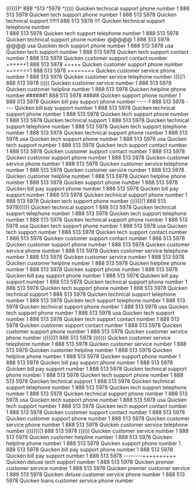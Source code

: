 ((((((1^ 888 ^513 ^5978 ^))))) Quicken technical support phone number 
         1 888 513 5978 Quicken tech support phone number 1 888 513 5978 
                   Quicken technical support !!!!!1 888 513 5978 !!!! 
                           Quicken technical support telephone number  
                                   1 888 513 5978 Quicken tech support telephone number 
                                         1 888 513 5978 Quicken technical support phone number 
                                               @@@@@ 1 888 513 5978 @@@@ usa Quicken tech support phone number 
                                                     1 888 513 5978 usa Quicken tech support  number 1 888 513 5978 
                                                           Quicken tech support contact number 1 888 513 5978 
                                                                    Quicken customer support contact number ++++++1 888 513 5978 +++++                                                                   Quicken customer support phone number =======1 888 513 5978 ======== 
                                                              Quicken customer service phone number 1 888 513 5978 
                                                       Quicken customer service telephone number (((((1 888 513 5978 )))))
                                               Quicken customer service number 1 888 513 5978 
                                       Quicken customer helpline number 1 888 513 5978 
                               Quicken helpline phone number ######1 888 513 5978 ##### 
                       Quicken support phone number 1 888 513 5978 
               Quicken bill pay support phone number -----1 888 513 5978 ---- 
       Quicken bill pay support number 1 888 513 5978 
Quicken technical support phone number 1 888 513 5978 
Quicken tech support phone number 1 888 513 5978 
        Quicken technical support 1 888 513 5978 
                Quicken technical support telephone number 1 888 513 5978 
                        Quicken tech support telephone number 1 888 513 5978
                                Quicken technical support phone number 1 888 513 5978 usa 
                                        Quicken tech support phone number 1 888 513 5978 usa 
                                                Quicken tech support  number 1 888 513 5978 
                                                        Quicken tech support contact number 1 888 513 5978 
                                                                Quicken customer support contact number 1 888 513 5978 
                                                                        Quicken customer support phone number 1 888 513 5978 
                                                                Quicken customer service phone number 1 888 513 5978 
                                                        Quicken customer service telephone number 1 888 513 5978 
                                                Quicken customer service number 1 888 513 5978 
                                        Quicken customer helpline number 1 888 513 5978 
                                Quicken helpline phone number 1 888 513 5978 
                        Quicken support phone number 1 888 513 5978 
                Quicken bill pay support phone number 1 888 513 5978 
        Quicken bill pay support number 1 888 513 5978 
Quicken technical support phone number 1 888 513 5978 
        Quicken tech support phone number (((((((1 888 513 5978)))))) 
                Quicken technical support 1 888 513 5978 
                        Quicken technical support telephone number 1 888 513 5978 
                                Quicken tech support telephone number 1 888 513 5978 
                                        Quicken technical support phone number 1 888 513 5978 usa 
                                                Quicken tech support phone number 1 888 513 5978 usa 
                                                        Quicken tech support  number 1 888 513 5978 
                                                                Quicken tech support contact number 1 888 513 5978 
                                                                        Quicken customer support contact number 1 888 513 5978 
                                                                                Quicken customer support phone number 1 888 513 5978                                                                         Quicken customer service phone number 1 888 513 5978 
                                                                Quicken customer service telephone number 1 888 513 5978 
                                                        Quicken customer service number 1 888 513 5978 
                                                Quicken customer helpline number 1 888 513 5978 
                                        Quicken helpline phone number 1 888 513 5978 
                                Quicken support phone number 1 888 513 5978 
                        Quicken bill pay support phone number 1 888 513 5978 
                Quicken bill pay support number 1 888 513 5978 
        Quicken technical support phone number 1 888 513 5978 
Quicken tech support phone number 1 888 513 5978 
        Quicken technical support 1 888 513 5978 
                Quicken technical support telephone number 1 888 513 5978 
                        Quicken tech support telephone number 1 888 513 5978 
                                Quicken technical support phone number 1 888 513 5978 usa 
                                        Quicken tech support phone number 1 888 513 5978 usa 
                                                Quicken tech support  number 1 888 513 5978 
                                                        Quicken tech support contact number 1 888 513 5978 
                                                                Quicken customer support contact number 1 888 513 5978 
                                                                        Quicken customer support phone number 1 888 513 5978 
                                                                                Quicken customer service phone number                                                                                                                        (((((((1 888 513 5978 )))))))                                                                            Quicken customer service telephone number 1 888 513 5978                                                                    Quicken customer service number 1 888 513 5978                                                                                 Quicken customer helpline number 1 888 513 5978                                                                                Quicken helpline phone number 1 888 513 5978                                                                                   Quicken support phone number 1 888 513 5978                                                                                    Quicken bill pay support phone number 1 888 513 5978                                                                           Quicken bill pay support number 1 888 513 5978                                                                                 Quicken technical support phone number 1 888 513 5978                                                                          Quicken tech support phone number 1 888 513 5978                                                                               Quicken technical support 1 888 513 5978                                                                                      Quicken technical support telephone number 1 888 513 5978                                                                                      Quicken tech support telephone number 1 888 513 5978                                                                                           Quicken technical support phone number 1 888 513 5978 usa                                                                                      Quicken tech support phone number 1 888 513 5978 usa                                                                                           Quicken tech support  number 1 888 513 5978                                                                                                    Quicken tech support contact number 1 888 513 5978                                                                                             Quicken customer support contact number 1 888 513 5978                                                                                         Quicken customer support phone number 1 888 513 5978                                                                                           Quicken customer service phone number 1 888 513 5978                                                                                           Quicken customer service telephone number                                                                                                                              ((((((((1 888 513 5978 ))))))                                                                                        Quicken customer service number 1 888 513 5978                                                                                Quicken customer helpline number 1 888 513 5978                                                                                Quicken helpline phone number 1 888 513 5978                                                                                   Quicken support phone number 1 888 513 5978                                                                                    Quicken bill pay support phone number 1 888 513 5978                                                                           Quicken bill pay support number 1 888 513 5978    --------++++++++++                                                          Quicken deluxe tech support number 1 888 513 5978                                                                              Quicken premier customer service number 1 888 513 5978 
                      Quicken premier customer service 1 888 513 5978 
              Quicken deluxe customer service phone number 1 888 513 5978 
      Quicken loans customer service phone number 